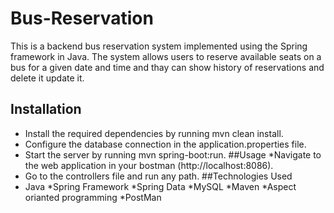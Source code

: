 # Bus-Reservation
This is a backend bus reservation system implemented using the Spring framework in Java. The system allows users to reserve available seats on a bus for a given date and time and thay can show history of reservations and delete it update it.
## Installation
* Install the required dependencies by running mvn clean install.
* Configure the database connection in the application.properties file.
* Start the server by running mvn spring-boot:run.
##Usage
*Navigate to the web application in your bostman (http://localhost:8086).
* Go to the controllers file and run any path.
##Technologies Used
* Java
*Spring Framework
*Spring Data
*MySQL
*Maven
*Aspect orianted programming
*PostMan

